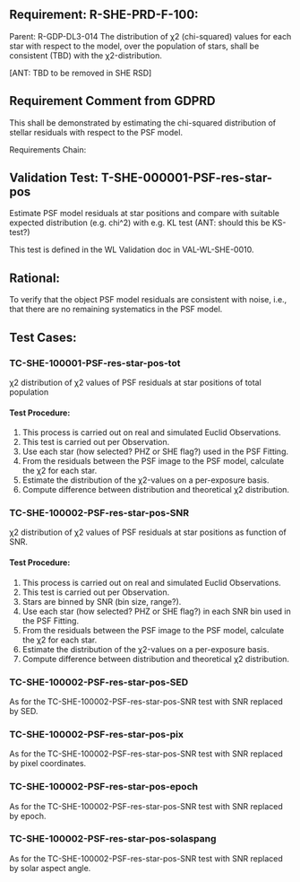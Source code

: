 ## Requirement: R-SHE-PRD-F-100:
Parent: R-GDP-DL3-014
The distribution of χ2 (chi-squared) values for each star with respect to the model, over the population of stars, shall be consistent (TBD) with the χ2-distribution.

[ANT: TBD to be removed in SHE RSD]

## Requirement Comment from GDPRD
This shall be demonstrated by estimating the chi-squared distribution of stellar residuals with respect to the PSF model.

Requirements Chain:

## Validation Test: T-SHE-000001-PSF-res-star-pos
Estimate PSF model residuals at star positions and compare with suitable expected distribution (e.g. chi^2) with e.g. KL test (ANT: should this be KS-test?)

This test is defined in the WL Validation doc in VAL-WL-SHE-0010.

## Rational:
To verify that the object PSF model residuals are consistent with noise, i.e., that there are no remaining systematics in the PSF model.

## Test Cases:
### TC-SHE-100001-PSF-res-star-pos-tot
χ2 distribution of χ2 values of PSF residuals at star positions of total population

#### Test Procedure:
1. This process is carried out on real and simulated Euclid Observations.
1. This test is carried out per Observation.
1. Use each star (how selected? PHZ or SHE flag?) used in the PSF Fitting.
1. From the residuals between the PSF image to the PSF model, calculate the χ2 for each star.
1. Estimate the distribution of the χ2-values on a per-exposure basis.
1. Compute difference between distribution and theoretical χ2 distribution.

### TC-SHE-100002-PSF-res-star-pos-SNR
χ2 distribution of χ2 values of PSF residuals at star positions as function of SNR.

#### Test Procedure:
1. This process is carried out on real and simulated Euclid Observations.
1. This test is carried out per Observation.
1. Stars are binned by SNR (bin size, range?).
1. Use each star (how selected? PHZ or SHE flag?) in each SNR bin used in the PSF Fitting.
1. From the residuals between the PSF image to the PSF model, calculate the χ2 for each star.
1. Estimate the distribution of the χ2-values on a per-exposure basis.
1. Compute difference between distribution and theoretical χ2 distribution.

### TC-SHE-100002-PSF-res-star-pos-SED
As for the TC-SHE-100002-PSF-res-star-pos-SNR test with SNR replaced by SED.

### TC-SHE-100002-PSF-res-star-pos-pix
As for the TC-SHE-100002-PSF-res-star-pos-SNR test with SNR replaced by pixel coordinates.

### TC-SHE-100002-PSF-res-star-pos-epoch
As for the TC-SHE-100002-PSF-res-star-pos-SNR test with SNR replaced by epoch.

### TC-SHE-100002-PSF-res-star-pos-solaspang
As for the TC-SHE-100002-PSF-res-star-pos-SNR test with SNR replaced by solar aspect angle.
